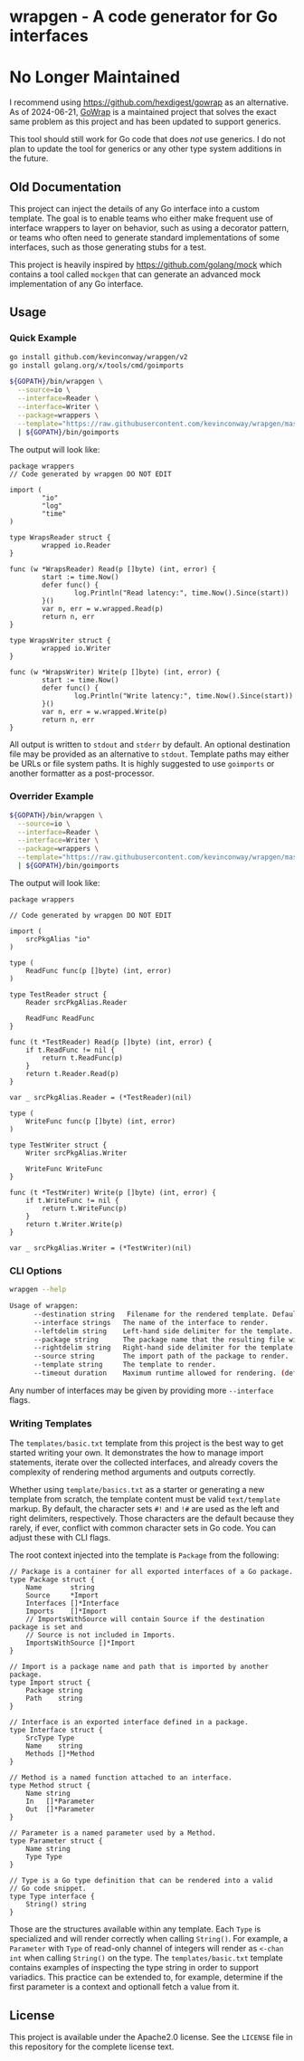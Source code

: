 # wrapgen - A code generator for Go interfaces

# No Longer Maintained

I recommend using <https://github.com/hexdigest/gowrap> as an alternative. As of
2024-06-21, [GoWrap](https://github.com/hexdigest/gowrap) is a maintained
project that solves the exact same problem as this project and has been updated
to support generics.

This tool should still work for Go code that does *not* use generics. I do not
plan to update the tool for generics or any other type system additions in the
future.

## Old Documentation

This project can inject the details of any Go interface into a custom template.
The goal is to enable teams who either make frequent use of interface wrappers
to layer on behavior, such as using a decorator pattern, or teams who often need
to generate standard implementations of some interfaces, such as those
generating stubs for a test.

This project is heavily inspired by <https://github.com/golang/mock> which
contains a tool called `mockgen` that can generate an advanced mock
implementation of any Go interface.

## Usage

### Quick Example

```bash
go install github.com/kevinconway/wrapgen/v2
go install golang.org/x/tools/cmd/goimports

${GOPATH}/bin/wrapgen \
  --source=io \
  --interface=Reader \
  --interface=Writer \
  --package=wrappers \
  --template="https://raw.githubusercontent.com/kevinconway/wrapgen/master/templates/logtime.txt" \
  | ${GOPATH}/bin/goimports
```

The output will look like:

```golang
package wrappers
// Code generated by wrapgen DO NOT EDIT

import (
        "io"
        "log"
        "time"
)

type WrapsReader struct {
        wrapped io.Reader
}

func (w *WrapsReader) Read(p []byte) (int, error) {
        start := time.Now()
        defer func() {
                log.Println("Read latency:", time.Now().Since(start))
        }()
        var n, err = w.wrapped.Read(p)
        return n, err
}

type WrapsWriter struct {
        wrapped io.Writer
}

func (w *WrapsWriter) Write(p []byte) (int, error) {
        start := time.Now()
        defer func() {
                log.Println("Write latency:", time.Now().Since(start))
        }()
        var n, err = w.wrapped.Write(p)
        return n, err
}
```

All output is written to `stdout` and `stderr` by default. An optional
destination file may be provided as an alternative to `stdout`. Template paths
may either be URLs or file system paths. It is highly suggested to use
`goimports` or another formatter as a post-processor.

### Overrider Example

```bash
${GOPATH}/bin/wrapgen \
  --source=io \
  --interface=Reader \
  --interface=Writer \
  --package=wrappers \
  --template="https://raw.githubusercontent.com/kevinconway/wrapgen/master/templates/overrider.txt" \
  | ${GOPATH}/bin/goimports
```

The output will look like:

```golang
package wrappers

// Code generated by wrapgen DO NOT EDIT

import (
	srcPkgAlias "io"
)

type (
	ReadFunc func(p []byte) (int, error)
)

type TestReader struct {
	Reader srcPkgAlias.Reader

	ReadFunc ReadFunc
}

func (t *TestReader) Read(p []byte) (int, error) {
	if t.ReadFunc != nil {
		return t.ReadFunc(p)
	}
	return t.Reader.Read(p)
}

var _ srcPkgAlias.Reader = (*TestReader)(nil)

type (
	WriteFunc func(p []byte) (int, error)
)

type TestWriter struct {
	Writer srcPkgAlias.Writer

	WriteFunc WriteFunc
}

func (t *TestWriter) Write(p []byte) (int, error) {
	if t.WriteFunc != nil {
		return t.WriteFunc(p)
	}
	return t.Writer.Write(p)
}

var _ srcPkgAlias.Writer = (*TestWriter)(nil)
```

### CLI Options

```bash
wrapgen --help

Usage of wrapgen:
      --destination string   Filename for the rendered template. Defaults to STDOUT. (default "-")
      --interface strings   The name of the interface to render.
      --leftdelim string    Left-hand side delimiter for the template. (default "#!")
      --package string      The package name that the resulting file will be in. Defaults to the source package.
      --rightdelim string   Right-hand side delimiter for the template. (default "!#")
      --source string       The import path of the package to render.
      --template string     The template to render.
      --timeout duration    Maximum runtime allowed for rendering. (default 1m0s)
```

Any number of interfaces may be given by providing more `--interface` flags.

### Writing Templates

The `templates/basic.txt` template from this project is the best way to get
started writing your own. It demonstrates the how to manage import statements,
iterate over the collected interfaces, and already covers the complexity of
rendering method arguments and outputs correctly.

Whether using `template/basics.txt` as a starter or generating a new template
from scratch, the template content must be valid `text/template` markup. By
default, the character sets `#!` and `!#` are used as the left and right
delimiters, respectively. Those characters are the default because they rarely,
if ever, conflict with common character sets in Go code. You can adjust these
with CLI flags.

The root context injected into the template is `Package` from the following:

```golang
// Package is a container for all exported interfaces of a Go package.
type Package struct {
	Name       string
	Source     *Import
	Interfaces []*Interface
	Imports    []*Import
	// ImportsWithSource will contain Source if the destination package is set and
	// Source is not included in Imports.
	ImportsWithSource []*Import
}

// Import is a package name and path that is imported by another package.
type Import struct {
	Package string
	Path    string
}

// Interface is an exported interface defined in a package.
type Interface struct {
	SrcType Type
	Name    string
	Methods []*Method
}

// Method is a named function attached to an interface.
type Method struct {
	Name string
	In   []*Parameter
	Out  []*Parameter
}

// Parameter is a named parameter used by a Method.
type Parameter struct {
	Name string
	Type Type
}

// Type is a Go type definition that can be rendered into a valid
// Go code snippet.
type Type interface {
	String() string
}
```

Those are the structures available within any template. Each `Type` is
specialized and will render correctly when calling `String()`. For example, a
`Parameter` with `Type` of read-only channel of integers will render as `<-chan
int` when calling `String()` on the type. The `templates/basic.txt` template
contains examples of inspecting the type string in order to support variadics.
This practice can be extended to, for example, determine if the first parameter
is a context and optionall fetch a value from it.

## License

This project is available under the Apache2.0 license. See the `LICENSE` file
in this repository for the complete license text.

